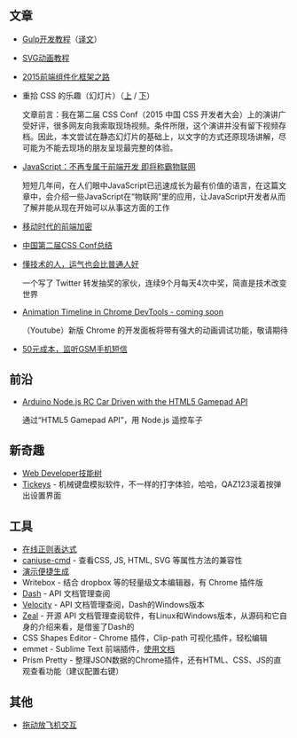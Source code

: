 ## 文章

* [Gulp开发教程](http://www.smashingmagazine.com/2014/06/building-with-gulp/)（[译文](http://www.w3ctech.com/topic/134)）
* [SVG动画教程](https://css-tricks.com/guide-svg-animations-smil/)
* [2015前端组件化框架之路](http://div.io/topic/908)
* 重拾 CSS 的乐趣（幻灯片）（[上](https://github.com/cssmagic/blog/issues/52) / [下](https://github.com/cssmagic/blog/issues/54)）

	文章前言：我在第二届 CSS Conf（2015 中国 CSS 开发者大会）上的演讲广受好评，很多网友向我索取现场视频。条件所限，这个演讲并没有留下视频存档。因此，本文尝试在静态幻灯片的基础上，以文字的方式还原现场讲解，尽可能为不能去现场的朋友呈现最完整的体验。

* [JavaScript：不再专属于前端开发 即将称霸物联网](http://html5.9tech.cn/news/2013/1120/38749.html)

	短短几年间，在人们眼中JavaScript已迅速成长为最有价值的语言，在这篇文章中，会介绍一些JavaScript在“物联网”里的应用，让JavaScript开发者从而了解并能从现在开始可以从事这方面的工作

* [移动时代的前端加密](http://div.io/topic/1220)
* [中国第二届CSS Conf总结](http://www.w3ctech.com/topic/1463)
* [懂技术的人，运气也会比普通人好](http://m.jiemian.com/article/344994.html)

	一个写了 Twitter 转发抽奖的家伙，连续9个月每天4次中奖，简直是技术改变世界

* [Animation Timeline in Chrome DevTools - coming soon](https://www.youtube.com/watch?v=U9xfYbKxosI)

	（Youtube）新版 Chrome 的开发面板将带有强大的动画调试功能，敬请期待

* [50元成本，监听GSM手机短信](http://mp.weixin.qq.com/s?__biz=MzAxMjE3ODU3MQ==&mid=207981621&idx=1&sn=912f18b210b6511af3752b4af1245aec&scene=5#rd)

## 前沿

* [Arduino Node.js RC Car Driven with the HTML5 Gamepad API](http://www.webondevices.com/arduino-nodejs-rc-car-driven-with-html5-gamepad-api/?utm_source=html5weekly&utm_medium=email)

	通过“HTML5 Gamepad API”，用 Node.js 遥控车子

## 新奇趣

* [Web Developer技能树](http://skill.phodal.com/)
* [Tickeys](http://www.yingdev.com/projects/tickeys) - 机械键盘模拟软件，不一样的打字体验，哈哈，QAZ123滚着按弹出设置界面

## 工具

* [在线正则表达式](https://www.debuggex.com/)
* [caniuse-cmd](https://github.com/sgentle/caniuse-cmd) - 查看CSS, JS, HTML, SVG 等属性方法的兼容性
* [演示便捷生成](https://placeit.net/)
* Writebox - 结合 dropbox 等的轻量级文本编辑器，有 Chrome 插件版
* [Dash](https://kapeli.com/dash) - API 文档管理查阅
* [Velocity](https://velocity.silverlakesoftware.com/) - API 文档管理查阅，Dash的Windows版本
* [Zeal](http://zealdocs.org/) - 开源 API 文档管理查阅软件，有Linux和Windows版本，从源码和它自身的介绍来看，是借鉴了Dash的
* CSS Shapes Editor - Chrome 插件，Clip-path 可视化插件，轻松编辑
* emmet - Sublime Text 前端插件，[使用文档](http://docs.emmet.io/cheat-sheet/)
* Prism Pretty - 整理JSON数据的Chrome插件，还有HTML、CSS、JS的直观查看功能（建议配置右键）

## 其他

* [拖动放飞机交互](http://codepen.io/suez/pen/oXLroX)